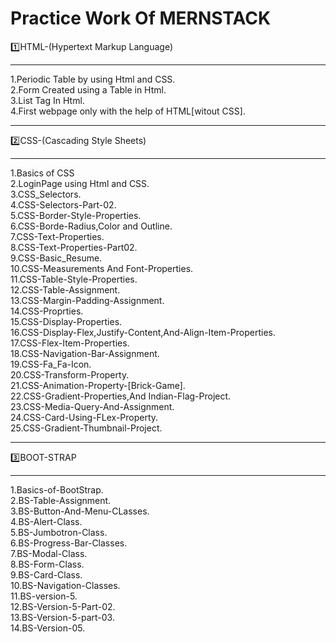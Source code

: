 # Practice Work Of MERNSTACK

1️⃣HTML-(Hypertext Markup Language)
<hr>
1.Periodic Table by using Html and CSS.<br>
2.Form Created using a Table in Html.<br>
3.List Tag In Html.<br>
4.First webpage only with the help of HTML[witout CSS].<br>
<hr>
2️⃣CSS-(Cascading Style Sheets)
<hr>
1.Basics of CSS<br>
2.LoginPage using Html and CSS.<br>
3.CSS_Selectors.<br>
4.CSS-Selectors-Part-02.<br>
5.CSS-Border-Style-Properties.<br>
6.CSS-Borde-Radius,Color and Outline.<br>
7.CSS-Text-Properties.<br>
8.CSS-Text-Properties-Part02.<br>
9.CSS-Basic_Resume.<br>
10.CSS-Measurements And Font-Properties.<br>
11.CSS-Table-Style-Properties.<br>
12.CSS-Table-Assignment.<br>
13.CSS-Margin-Padding-Assignment.<br>
14.CSS-Proprties.<br>
15.CSS-Display-Properties.<br>
16.CSS-Display-Flex,Justify-Content,And-Align-Item-Properties.<br>
17.CSS-Flex-Item-Properties.<br>
18.CSS-Navigation-Bar-Assignment.<br>
19.CSS-Fa_Fa-Icon.<br>
20.CSS-Transform-Property.<br>
21.CSS-Animation-Property-[Brick-Game].<br>
22.CSS-Gradient-Properties,And Indian-Flag-Project.<br>
23.CSS-Media-Query-And-Assignment.<br>
24.CSS-Card-Using-FLex-Property.<br>
25.CSS-Gradient-Thumbnail-Project.
<hr>
3️⃣BOOT-STRAP
<hr>
1.Basics-of-BootStrap.<br>
2.BS-Table-Assignment.<br>
3.BS-Button-And-Menu-CLasses.<br>
4.BS-Alert-Class.<br>
5.BS-Jumbotron-Class.<br>
6.BS-Progress-Bar-Classes.<br>
7.BS-Modal-Class.<br>
8.BS-Form-Class.<br>
9.BS-Card-Class.<br>
10.BS-Navigation-Classes.<br>
11.BS-version-5.<br>
12.BS-Version-5-Part-02.<br>
13.BS-Version-5-part-03.<br>
14.BS-Version-05.

